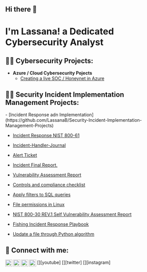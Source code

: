 ## Hi there 👋

<h1>I'm Lassana! a Dedicated Cybersecurity Analyst</h1>

<h2>👨‍💻 Cybersecurity Projects:</h2>

- <b>Azure / Cloud Cybersecurity Pojects</b>
  - [Creating a live SOC / Honeynet in Azure](https://github.com/LassanaB/Azure-SOC)
    
<h2>👨‍💻 Security Incident Implementation Management Projects:</h2>
  - [Incident Response adn Implementation](https://github.com/LassanaB/Security-Incident-Implementation-Management-Projects)

- [Incident Response NIST 800-61](https://github.com/LassanaB/Security-Incident-Implementation-Management-Projects)

- [Incident-Handler-Journal]()
- [Alert Ticket](https://www.youtube.com/watch?v=uHy3oM7NnoU)
- [Incident Final Report.](https://www.youtube.com/watch?v=N-L9hklSlNk)
- [Vulnerability Assessment Report](https://www.youtube.com/watch?v=OfvdQeh79s0)
- [Controls and compliance checklist](https://www.youtube.com/watch?v=E2MwRWxDBkA)
- [Apply filters to SQL queries](https://www.youtube.com/watch?v=E2MwRWxDBkA)
- [File permissions in Linux](https://www.youtube.com/watch?v=E2MwRWxDBkA)
- [NIST 800-30 REV.1 Self Vulnerability Assessment Report](https://www.youtube.com/watch?v=E2MwRWxDBkA)
- [Fishing Incident Response Playbook](https://www.youtube.com/watch?v=E2MwRWxDBkA)
- [Update a file through Python algorithm](https://www.youtube.com/watch?v=E2MwRWxDBkA)
  




<h2> 🤳 Connect with me:</h2>

[<img align="left" alt="JoshMadakor | YouTube" width="22px" src="https://cdn.jsdelivr.net/npm/simple-icons@v3/icons/youtube.svg" />][youtube]
[<img align="left" alt="JoshMadakor | Twitter" width="22px" src="https://cdn.jsdelivr.net/npm/simple-icons@v3/icons/twitter.svg" />][twitter]
[<img align="left" alt="JoshMadakor | LinkedIn" width="22px" src="https://cdn.jsdelivr.net/npm/simple-icons@v3/icons/linkedin.svg" />][linkedin]
[<img align="left" alt="JoshMadakor | Instagram" width="22px" src="https://cdn.jsdelivr.net/npm/simple-icons@v3/icons/instagram.svg" />][instagram]


[linkedin]: https://linkedin.com/in/lassana-bakayoko
